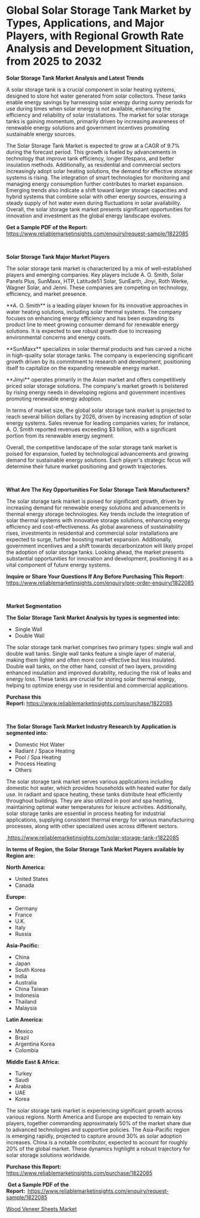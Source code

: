 <p><h1>Global Solar Storage Tank Market by Types, Applications, and Major Players, with Regional Growth Rate Analysis and Development Situation, from 2025 to 2032</h1></p><p><strong>Solar Storage Tank Market Analysis and Latest Trends</strong></p>
<p><p>A solar storage tank is a crucial component in solar heating systems, designed to store hot water generated from solar collectors. These tanks enable energy savings by harnessing solar energy during sunny periods for use during times when solar energy is not available, enhancing the efficiency and reliability of solar installations. The market for solar storage tanks is gaining momentum, primarily driven by increasing awareness of renewable energy solutions and government incentives promoting sustainable energy sources.</p><p>The Solar Storage Tank Market is expected to grow at a CAGR of 9.7% during the forecast period. This growth is fueled by advancements in technology that improve tank efficiency, longer lifespans, and better insulation methods. Additionally, as residential and commercial sectors increasingly adopt solar heating solutions, the demand for effective storage systems is rising. The integration of smart technologies for monitoring and managing energy consumption further contributes to market expansion. Emerging trends also indicate a shift toward larger storage capacities and hybrid systems that combine solar with other energy sources, ensuring a steady supply of hot water even during fluctuations in solar availability. Overall, the solar storage tank market presents significant opportunities for innovation and investment as the global energy landscape evolves.</p></p>
<p><strong>Get a Sample PDF of the Report:&nbsp;</strong> <a href="https://www.reliablemarketinsights.com/enquiry/request-sample/1822085?utm_campaign=2177&utm_medium=2&utm_source=Github&utm_content=ia&utm_term=04042025&utm_id=solar-storage-tank">https://www.reliablemarketinsights.com/enquiry/request-sample/1822085</a></p>
<p>&nbsp;</p>
<p><strong>Solar Storage Tank Major Market Players</strong></p>
<p><p>The solar storage tank market is characterized by a mix of well-established players and emerging companies. Key players include A. O. Smith, Solar Panels Plus, SunMaxx, HTP, Latitude51 Solar, SunEarth, Jinyi, Roth Werke, Wagner Solar, and Jenni. These companies are competing on technology, efficiency, and market presence.</p><p>**A. O. Smith** is a leading player known for its innovative approaches in water heating solutions, including solar thermal systems. The company focuses on enhancing energy efficiency and has been expanding its product line to meet growing consumer demand for renewable energy solutions. It is expected to see robust growth due to increasing environmental concerns and energy costs.</p><p>**SunMaxx** specializes in solar thermal products and has carved a niche in high-quality solar storage tanks. The company is experiencing significant growth driven by its commitment to research and development, positioning itself to capitalize on the expanding renewable energy market.</p><p>**Jinyi** operates primarily in the Asian market and offers competitively priced solar storage solutions. The company's market growth is bolstered by rising energy needs in developing regions and government incentives promoting renewable energy adoption.</p><p>In terms of market size, the global solar storage tank market is projected to reach several billion dollars by 2026, driven by increasing adoption of solar energy systems. Sales revenue for leading companies varies; for instance, A. O. Smith reported revenues exceeding $3 billion, with a significant portion from its renewable energy segment. </p><p>Overall, the competitive landscape of the solar storage tank market is poised for expansion, fueled by technological advancements and growing demand for sustainable energy solutions. Each player's strategic focus will determine their future market positioning and growth trajectories.</p></p>
<p>&nbsp;</p>
<p><strong>What Are The Key Opportunities For Solar Storage Tank Manufacturers?</strong></p>
<p><p>The solar storage tank market is poised for significant growth, driven by increasing demand for renewable energy solutions and advancements in thermal energy storage technologies. Key trends include the integration of solar thermal systems with innovative storage solutions, enhancing energy efficiency and cost-effectiveness. As global awareness of sustainability rises, investments in residential and commercial solar installations are expected to surge, further boosting market expansion. Additionally, government incentives and a shift towards decarbonization will likely propel the adoption of solar storage tanks. Looking ahead, the market presents substantial opportunities for innovation and development, positioning it as a vital component of future energy systems.</p></p>
<p><strong>Inquire or Share Your Questions If Any Before Purchasing This Report:</strong> <a href="https://www.reliablemarketinsights.com/enquiry/pre-order-enquiry/1822085?utm_campaign=2177&utm_medium=2&utm_source=Github&utm_content=ia&utm_term=04042025&utm_id=solar-storage-tank">https://www.reliablemarketinsights.com/enquiry/pre-order-enquiry/1822085</a></p>
<p>&nbsp;</p>
<p><strong>Market Segmentation</strong></p>
<p><strong>The Solar Storage Tank Market Analysis by types is segmented into:</strong></p>
<p><ul><li>Single Wall</li><li>Double Wall</li></ul></p>
<p><p>The solar storage tank market comprises two primary types: single wall and double wall tanks. Single wall tanks feature a single layer of material, making them lighter and often more cost-effective but less insulated. Double wall tanks, on the other hand, consist of two layers, providing enhanced insulation and improved durability, reducing the risk of leaks and energy loss. These tanks are crucial for storing solar thermal energy, helping to optimize energy use in residential and commercial applications.</p></p>
<p><strong>Purchase this Report:&nbsp;</strong><a href="https://www.reliablemarketinsights.com/purchase/1822085?utm_campaign=2177&utm_medium=2&utm_source=Github&utm_content=ia&utm_term=04042025&utm_id=solar-storage-tank">https://www.reliablemarketinsights.com/purchase/1822085</a></p>
<p>&nbsp;</p>
<p><strong>The Solar Storage Tank Market Industry Research by Application is segmented into:</strong></p>
<p><ul><li>Domestic Hot Water</li><li>Radiant / Space Heating</li><li>Pool / Spa Heating</li><li>Process Heating</li><li>Others</li></ul></p>
<p><p>The solar storage tank market serves various applications including domestic hot water, which provides households with heated water for daily use. In radiant and space heating, these tanks distribute heat efficiently throughout buildings. They are also utilized in pool and spa heating, maintaining optimal water temperatures for leisure activities. Additionally, solar storage tanks are essential in process heating for industrial applications, supplying consistent thermal energy for various manufacturing processes, along with other specialized uses across different sectors.</p></p>
<p><a href="https://www.reliablemarketinsights.com/solar-storage-tank-r1822085?utm_campaign=2177&utm_medium=2&utm_source=Github&utm_content=ia&utm_term=04042025&utm_id=solar-storage-tank">&nbsp;https://www.reliablemarketinsights.com/solar-storage-tank-r1822085</a></p>
<p><strong>In terms of Region, the Solar Storage Tank Market Players available by Region are:</strong></p>
<p>
    <p> <strong> North America: </strong>
        <ul>
            <li>United States</li>
            <li>Canada</li>
        </ul>
        </p> 
    <p> <strong> Europe: </strong>
        <ul>
            <li>Germany</li>
            <li>France</li>
            <li>U.K.</li>
            <li>Italy</li>
            <li>Russia</li>
        </ul>
        </p> 
    <p> <strong> Asia-Pacific: </strong>
        <ul>
            <li>China</li>
            <li>Japan</li>
            <li>South Korea</li>
            <li>India</li>
            <li>Australia</li>
            <li>China Taiwan</li>
            <li>Indonesia</li>
            <li>Thailand</li>
            <li>Malaysia</li>
        </ul>
        </p> 
    <p> <strong> Latin America: </strong>
        <ul>
            <li>Mexico</li>
            <li>Brazil</li>
            <li>Argentina Korea</li>
            <li>Colombia</li>
        </ul>
        </p> 
    <p> <strong> Middle East & Africa: </strong>
        <ul>
            <li>Turkey</li>
            <li>Saudi</li>
            <li>Arabia</li>
            <li>UAE</li>
            <li>Korea</li>
        </ul>
    </p>
    </p>
<p><p>The solar storage tank market is experiencing significant growth across various regions. North America and Europe are expected to remain key players, together commanding approximately 50% of the market share due to advanced technologies and supportive policies. The Asia-Pacific region is emerging rapidly, projected to capture around 30% as solar adoption increases. China is a notable contributor, expected to account for roughly 20% of the global market. These dynamics highlight a robust trajectory for solar storage solutions worldwide.</p></p>
<p><strong>Purchase this Report: </strong><a href="https://www.reliablemarketinsights.com/purchase/1822085?utm_campaign=2177&utm_medium=2&utm_source=Github&utm_content=ia&utm_term=04042025&utm_id=solar-storage-tank">https://www.reliablemarketinsights.com/purchase/1822085</a></p>
<p>&nbsp;<strong>Get a Sample PDF of the Report:&nbsp;&nbsp;</strong><a href="https://www.reliablemarketinsights.com/enquiry/request-sample/1822085?utm_campaign=2177&utm_medium=2&utm_source=Github&utm_content=ia&utm_term=04042025&utm_id=solar-storage-tank">https://www.reliablemarketinsights.com/enquiry/request-sample/1822085</a></p>
<p><strong></strong></p>
<p><p><a href="https://github.com/indrystar/Market-Research-Report-List-5/blob/main/wood-veneer-sheets-market.md?utm_campaign=2177&utm_medium=2&utm_source=Github&utm_content=ia&utm_term=04042025&utm_id=solar-storage-tank">Wood Veneer Sheets Market</a></p></p>